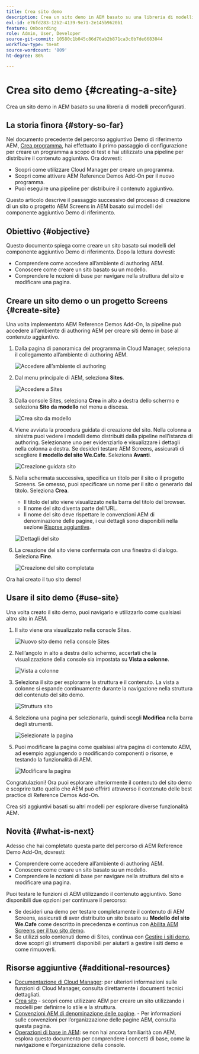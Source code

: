 ```yaml
---
title: Crea sito demo
description: Crea un sito demo in AEM basato su una libreria di modelli preconfigurati.
exl-id: e76fd283-12b2-4139-9e71-2e145b9620b1
feature: Onboarding
role: Admin, User, Developer
source-git-commit: 10580c1b045c86d76ab2b871ca3c0b7de6683044
workflow-type: tm+mt
source-wordcount: '809'
ht-degree: 86%

---
```


# Crea sito demo {#creating-a-site}

Crea un sito demo in AEM basato su una libreria di modelli preconfigurati.

## La storia finora {#story-so-far}

Nel documento precedente del percorso aggiuntivo Demo di riferimento AEM, [Crea programma](create-program.md), hai effettuato il primo passaggio di configurazione per creare un programma a scopo di test e hai utilizzato una pipeline per distribuire il contenuto aggiuntivo. Ora dovresti:

* Scopri come utilizzare Cloud Manager per creare un programma.
* Scopri come attivare AEM Reference Demos Add-On per il nuovo programma.
* Puoi eseguire una pipeline per distribuire il contenuto aggiuntivo.

Questo articolo descrive il passaggio successivo del processo di creazione di un sito o progetto AEM Screens in AEM basato sui modelli del componente aggiuntivo Demo di riferimento.

## Obiettivo {#objective}

Questo documento spiega come creare un sito basato sui modelli del componente aggiuntivo Demo di riferimento. Dopo la lettura dovresti:

* Comprendere come accedere all’ambiente di authoring AEM.
* Conoscere come creare un sito basato su un modello.
* Comprendere le nozioni di base per navigare nella struttura del sito e modificare una pagina.

## Creare un sito demo o un progetto Screens {#create-site}

Una volta implementato AEM Reference Demos Add-On, la pipeline può accedere all’ambiente di authoring AEM per creare siti demo in base al contenuto aggiuntivo.

1. Dalla pagina di panoramica del programma in Cloud Manager, seleziona il collegamento all’ambiente di authoring AEM.

   ![Accedere all’ambiente di authoring](assets/access-author.png)

1. Dal menu principale di AEM, seleziona **Sites**.

   ![Accedere a Sites](assets/access-sites.png)

1. Dalla console Sites, seleziona **Crea** in alto a destra dello schermo e seleziona **Sito da modello** nel menu a discesa.

   ![Crea sito da modello](assets/create-site-from-template.png)

1. Viene avviata la procedura guidata di creazione del sito. Nella colonna a sinistra puoi vedere i modelli demo distribuiti dalla pipeline nell’istanza di authoring. Selezionane uno per evidenziarlo e visualizzare i dettagli nella colonna a destra. Se desideri testare AEM Screens, assicurati di scegliere il **modello del sito We.Cafe**. Seleziona **Avanti**.

   ![Creazione guidata sito](assets/site-creation-wizard.png)

1. Nella schermata successiva, specifica un titolo per il sito o il progetto Screens. Se omesso, puoi specificare un nome per il sito o generarlo dal titolo. Seleziona **Crea**.

   * Il titolo del sito viene visualizzato nella barra del titolo del browser.
   * Il nome del sito diventa parte dell’URL.
   * Il nome del sito deve rispettare le convenzioni AEM di denominazione delle pagine, i cui dettagli sono disponibili nella sezione [Risorse aggiuntive](#additional-resources).

   ![Dettagli del sito](assets/site-details.png)

1. La creazione del sito viene confermata con una finestra di dialogo. Seleziona **Fine**.

   ![Creazione del sito completata](assets/site-creation-complete.png)

Ora hai creato il tuo sito demo!

## Usare il sito demo {#use-site}

Una volta creato il sito demo, puoi navigarlo e utilizzarlo come qualsiasi altro sito in AEM.

1. Il sito viene ora visualizzato nella console Sites.

   ![Nuovo sito demo nella console Sites](assets/new-demo-site.png)

1. Nell’angolo in alto a destra dello schermo, accertati che la visualizzazione della console sia impostata su **Vista a colonne**.

   ![Vista a colonne](assets/column-view.png)

1. Seleziona il sito per esplorarne la struttura e il contenuto. La vista a colonne si espande continuamente durante la navigazione nella struttura del contenuto del sito demo.

   ![Struttura sito](assets/site-structure.png)

1. Seleziona una pagina per selezionarla, quindi scegli **Modifica** nella barra degli strumenti.

   ![Selezionate la pagina](assets/select-page.png)

1. Puoi modificare la pagina come qualsiasi altra pagina di contenuto AEM, ad esempio aggiungendo o modificando componenti o risorse, e testando la funzionalità di AEM.

   ![Modificare la pagina](assets/edit-page.png)

Congratulazioni! Ora puoi esplorare ulteriormente il contenuto del sito demo e scoprire tutto quello che AEM può offrirti attraverso il contenuto delle best practice di Reference Demos Add-On.

Crea siti aggiuntivi basati su altri modelli per esplorare diverse funzionalità AEM.

## Novità {#what-is-next}

Adesso che hai completato questa parte del percorso di AEM Reference Demo Add-On, dovresti:

* Comprendere come accedere all’ambiente di authoring AEM.
* Conoscere come creare un sito basato su un modello.
* Comprendere le nozioni di base per navigare nella struttura del sito e modificare una pagina.

Puoi testare le funzioni di AEM utilizzando il contenuto aggiuntivo. Sono disponibili due opzioni per continuare il percorso:

* Se desideri una demo per testare completamente il contenuto di AEM Screens, assicurati di aver distribuito un sito basato su **Modello del sito We.Cafe** come descritto in precedenza e continua con [Abilita AEM Screens per il tuo sito demo](screens.md).
* Se utilizzi solo contenuti demo di Sites, continua con [Gestire i siti demo](manage.md), dove scopri gli strumenti disponibili per aiutarti a gestire i siti demo e come rimuoverli.

## Risorse aggiuntive {#additional-resources}

* [Documentazione di Cloud Manager](https://experienceleague.adobe.com/docs/experience-manager-cloud-service/onboarding/onboarding-concepts/cloud-manager-introduction.html?lang=it): per ulteriori informazioni sulle funzioni di Cloud Manager, consulta direttamente i documenti tecnici dettagliati.
* [Crea sito](/help/sites-cloud/administering/site-creation/create-site.md) - scopri come utilizzare AEM per creare un sito utilizzando i modelli per definirne lo stile e la struttura.
* [Convenzioni AEM di denominazione delle pagine](/help/sites-cloud/authoring/sites-console/organizing-pages.md#page-name-restrictions-and-best-practices). - Per informazioni sulle convenzioni per l’organizzazione delle pagine AEM, consulta questa pagina.
* [Operazioni di base in AEM](/help/sites-cloud/authoring/basic-handling.md): se non hai ancora familiarità con AEM, esplora questo documento per comprendere i concetti di base, come la navigazione e l’organizzazione della console.
